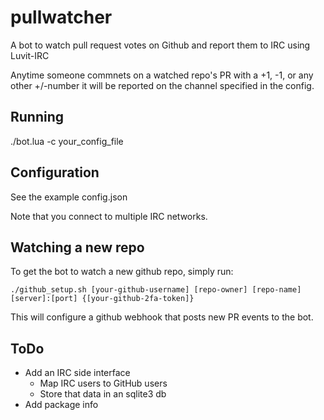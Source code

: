 pullwatcher
===========

A bot to watch pull request votes on Github and report them to IRC using Luvit-IRC

Anytime someone commnets on a watched repo's PR with a +1, -1, or any other +/-number it will be reported on the channel specified in the config.

Running
-------

./bot.lua -c your_config_file

Configuration
-------------

See the example config.json

Note that you connect to multiple IRC networks.

Watching a new repo
-------------------

To get the bot to watch a new github repo, simply run:
```
./github_setup.sh [your-github-username] [repo-owner] [repo-name] [server]:[port] {[your-github-2fa-token]}
```

This will configure a github webhook that posts new PR events to the bot.

ToDo
----

* Add an IRC side interface
  * Map IRC users to GitHub users
  * Store that data in an sqlite3 db
* Add package info
